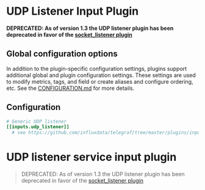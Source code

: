 # UDP Listener Input Plugin

**DEPRECATED: As of version 1.3 the UDP listener plugin has been deprecated in
favor of the [socket_listener plugin](../socket_listener/README.md)**

## Global configuration options <!-- @/docs/includes/plugin_config.md -->

In addition to the plugin-specific configuration settings, plugins support
additional global and plugin configuration settings. These settings are used to
modify metrics, tags, and field or create aliases and configure ordering, etc.
See the [CONFIGURATION.md][CONFIGURATION.md] for more details.

[CONFIGURATION.md]: ../../../docs/CONFIGURATION.md

## Configuration

```toml @sample.conf
# Generic UDP listener
[[inputs.udp_listener]]
  # see https://github.com/influxdata/telegraf/tree/master/plugins/inputs/socket_listener
```
# UDP listener service input plugin

> DEPRECATED: As of version 1.3 the UDP listener plugin has been deprecated in favor of the
> [socket_listener plugin](https://github.com/influxdata/telegraf/tree/master/plugins/inputs/socket_listener)
